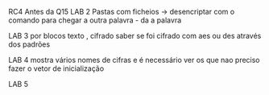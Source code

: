 RC4
Antes da Q15 LAB 2
Pastas com ficheios -> desencriptar com o comando para chegar a outra palavra - da a palavra

LAB 3
por blocos
texto , cifrado  saber se foi cifrado com aes ou des através dos padrões

LAB 4
mostra vários nomes de cifras e é necessário ver os que nao preciso fazer o vetor de inicialização

LAB 5 
